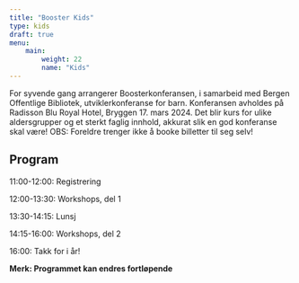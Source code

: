 ```yaml
---
title: "Booster Kids"
type: kids
draft: true
menu:
    main:
        weight: 22
        name: "Kids"
---
```


For syvende gang arrangerer Boosterkonferansen, i samarbeid med Bergen Offentlige Bibliotek, utviklerkonferanse for barn. 
Konferansen avholdes på Radisson Blu Royal Hotel, Bryggen 17. mars 2024. 
Det blir kurs for ulike aldersgrupper og et sterkt faglig innhold, akkurat slik en god konferanse skal være! 
OBS: Foreldre trenger ikke å booke billetter til seg selv!

## Program

11:00-12:00: Registrering

12:00-13:30: Workshops, del 1

13:30-14:15: Lunsj

14:15-16:00: Workshops, del 2

16:00: Takk for i år!


**Merk: Programmet kan endres fortløpende**


